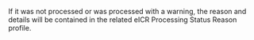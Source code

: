 If it was not processed or was processed with a warning, the reason and details will be contained in the related eICR Processing Status Reason profile.